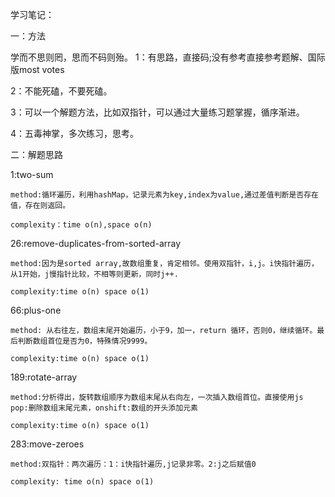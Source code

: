 学习笔记：

一：方法

学而不思则罔，思而不码则殆。
1：有思路，直接码;没有参考直接参考题解、国际版most votes

2：不能死磕，不要死磕。

3：可以一个解题方法，比如双指针，可以通过大量练习题掌握，循序渐进。

4：五毒神掌，多次练习，思考。

二：解题思路

 1:two-sum
 
 	method:循环遍历，利用hashMap，记录元素为key,index为value,通过差值判断是否存在值，存在则返回。
 
 	complexity：time o(n),space o(n)
 
 26:remove-duplicates-from-sorted-array
 
 	method:因为是sorted array,故数组重复，肯定相邻。使用双指针，i,j。i快指针遍历，从1开始，j慢指针比较，不相等则更新，同时j++.
 
 	complexity:time o(n) space o(1)
 
 66:plus-one
 
 	method: 从右往左，数组末尾开始遍历，小于9，加一，return 循环，否则0，继续循环。最后判断数组首位是否为0，特殊情况9999。
 
 	complexity:time o(n) space o(1)
 
 189:rotate-array
 
 	method:分析得出，旋转数组顺序为数组末尾从右向左，一次插入数组首位。直接使用js pop:删除数组末尾元素，onshift:数组的开头添加元素
 
 	complexity:time o(n) space o(1)
 
 283:move-zeroes
 
 	method:双指针：两次遍历：1：i快指针遍历,j记录非零。2:j之后赋值0
 
 	complexity: time o(n) space o(1)
 
